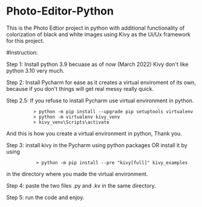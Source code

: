 # Photo-Editor-Python
This is the Photo Edtior project in python with additional functionality of colorization of black and white images using Kivy as the Ui/Ux framework for this project.


#Instruction:

Step 1: Install python 3.9 becuase as of now (March 2022) Kivy don't like python 3.10 very much.

Step 2: Install Pycharm for ease as it creates a virtual enviroment of its own, because if you don't things will get real messy really quick.

Step 2.5: If you refuse to install Pycharm use virtual environment in python.

              > python -m pip install --upgrade pip setuptools virtualenv
              > python -m virtualenv kivy_venv
              > kivy_venv\Scripts\activate
              
   And this is how you create a virtual environment in python, Thank you.
              
Step 3: install kivy in the Pycharm using python packages OR install it by using

               > python -m pip install --pre "kivy[full]" kivy_examples
   in the directory where you made the virtual environment.

Step 4: paste the two files .py and .kv in the same directory.

Step 5: run the code and enjoy.
